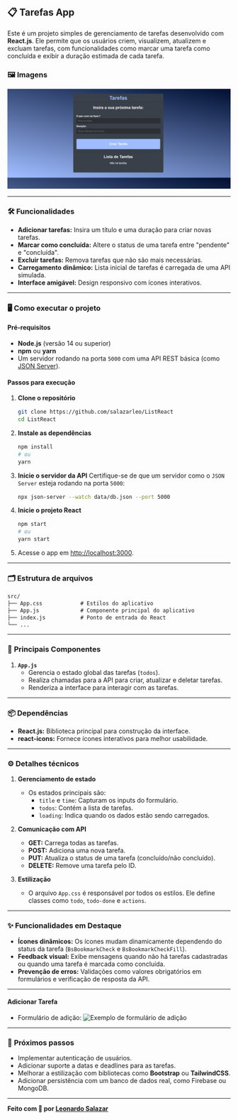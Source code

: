 ## 📋 Tarefas App

Este é um projeto simples de gerenciamento de tarefas desenvolvido com **React.js**. Ele permite que os usuários criem, visualizem, atualizem e excluam tarefas, com funcionalidades como marcar uma tarefa como concluída e exibir a duração estimada de cada tarefa.

### 🖼️ **Imagens**
![Interface do App](public/interface-app.png)

---

### 🛠️ **Funcionalidades**

- **Adicionar tarefas:** Insira um título e uma duração para criar novas tarefas.
- **Marcar como concluída:** Altere o status de uma tarefa entre "pendente" e "concluída".
- **Excluir tarefas:** Remova tarefas que não são mais necessárias.
- **Carregamento dinâmico:** Lista inicial de tarefas é carregada de uma API simulada.
- **Interface amigável:** Design responsivo com ícones interativos.

---

### 🖥️ **Como executar o projeto**

#### **Pré-requisitos**
- **Node.js** (versão 14 ou superior)
- **npm** ou **yarn**
- Um servidor rodando na porta `5000` com uma API REST básica (como [JSON Server](https://github.com/typicode/json-server)).

#### **Passos para execução**

1. **Clone o repositório**
   ```bash
   git clone https://github.com/salazarleo/ListReact
   cd ListReact
   ```

2. **Instale as dependências**
   ```bash
   npm install
   # ou
   yarn
   ```

3. **Inicie o servidor da API**
   Certifique-se de que um servidor como o `JSON Server` esteja rodando na porta `5000`:
   ```bash
   npx json-server --watch data/db.json --port 5000
   ```

4. **Inicie o projeto React**
   ```bash
   npm start
   # ou
   yarn start
   ```

5. Acesse o app em [http://localhost:3000](http://localhost:3000).

---

### 🗂️ **Estrutura de arquivos**

```plaintext
src/
├── App.css            # Estilos do aplicativo
├── App.js             # Componente principal do aplicativo
├── index.js           # Ponto de entrada do React
└── ...
```

---

### 🧩 **Principais Componentes**

1. **`App.js`**
   - Gerencia o estado global das tarefas (`todos`).
   - Realiza chamadas para a API para criar, atualizar e deletar tarefas.
   - Renderiza a interface para interagir com as tarefas.

---

### 📦 **Dependências**

- **React.js:** Biblioteca principal para construção da interface.
- **react-icons:** Fornece ícones interativos para melhor usabilidade.

---

### ⚙️ **Detalhes técnicos**

1. **Gerenciamento de estado**
   - Os estados principais são:
     - `title` e `time`: Capturam os inputs do formulário.
     - `todos`: Contém a lista de tarefas.
     - `loading`: Indica quando os dados estão sendo carregados.

2. **Comunicação com API**
   - **GET:** Carrega todas as tarefas.
   - **POST:** Adiciona uma nova tarefa.
   - **PUT:** Atualiza o status de uma tarefa (concluído/não concluído).
   - **DELETE:** Remove uma tarefa pelo ID.

3. **Estilização**
   - O arquivo `App.css` é responsável por todos os estilos. Ele define classes como `todo`, `todo-done` e `actions`.

---

### ✨ **Funcionalidades em Destaque**

- **Ícones dinâmicos:** Os ícones mudam dinamicamente dependendo do status da tarefa (`BsBookmarkCheck` e `BsBookmarkCheckFill`).
- **Feedback visual:** Exibe mensagens quando não há tarefas cadastradas ou quando uma tarefa é marcada como concluída.
- **Prevenção de erros:** Validações como valores obrigatórios em formulários e verificação de resposta da API.

---


#### Adicionar Tarefa
- Formulário de adição:
  ![Exemplo de formulário de adição](https://via.placeholder.com/800x400?text=Formulário+de+adição)

---

### 📌 **Próximos passos**

- Implementar autenticação de usuários.
- Adicionar suporte a datas e deadlines para as tarefas.
- Melhorar a estilização com bibliotecas como **Bootstrap** ou **TailwindCSS**.
- Adicionar persistência com um banco de dados real, como Firebase ou MongoDB.

---

**Feito com 💙 por [Leonardo Salazar](https://github.com/salazarleo)**
